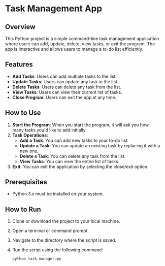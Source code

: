 # Task Management App

## Overview

This Python project is a simple command-line task management application where users can add, update, delete, view tasks, or exit the program. The app is interactive and allows users to manage a to-do list efficiently.

## Features

- **Add Tasks**: Users can add multiple tasks to the list.
- **Update Tasks**: Users can update any task in the list.
- **Delete Tasks**: Users can delete any task from the list.
- **View Tasks**: Users can view their current list of tasks.
- **Close Program**: Users can exit the app at any time.

## How to Use

1. **Start the Program**: When you start the program, it will ask you how many tasks you'd like to add initially.
2. **Task Operations**:
   - **Add a Task**: You can add new tasks to your to-do list.
   - **Update a Task**: You can update an existing task by replacing it with a new one.
   - **Delete a Task**: You can delete any task from the list.
   - **View Tasks**: You can view the entire list of tasks.
3. **Exit**: You can exit the application by selecting the close/exit option.

## Prerequisites

- Python 3.x must be installed on your system.

## How to Run

1. Clone or download the project to your local machine.
2. Open a terminal or command prompt.
3. Navigate to the directory where the script is saved.
4. Run the script using the following command:

   ```bash
   python task_manager.py
